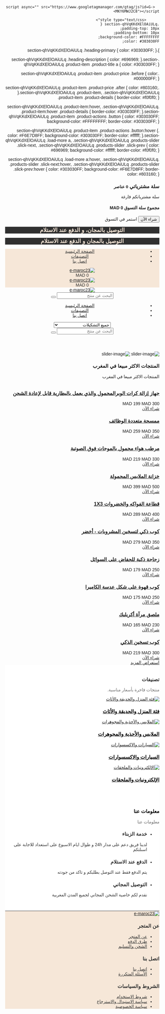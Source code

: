 <html dir="rtl" lang="ar_SA" crosspilot=""><head>
    <meta charset="utf-8">
    <meta http-equiv="X-UA-Compatible" content="IE=edge">
    <meta name="viewport" content="user-scalable=no, width=device-width, initial-scale=1, maximum-scale=1">
    <meta name="theme-color" content="#FFF">
    <meta name="msapplication-navbutton-color" content="#FFF">
    <meta name="apple-mobile-web-app-capable" content="yes">
    <meta name="apple-mobile-web-app-status-bar-style" content="black-translucent">
    <meta name="format-detection" content="telephone=no">
    <meta name="csrf-token" content="FCV7BVhRpxP4LfcicsWXPI7q9rfJ8eMGcUq70ZFz">
    <title>E-Maroc</title>
<meta property="og:title" content="E-Maroc">
<meta property="og:image" content="https://cdn.youcan.shop/stores/1aee33c4a4c20bf36c71de52e59a46cc/others/Uowfy7YMPc4kxEbofYCJeF51kbMTR8oib6I4Zbav.png">

<meta name="twitter:title" content="E-Maroc">
<meta name="twitter:description" content="">
<meta name="twitter:images0" content="https://cdn.youcan.shop/stores/1aee33c4a4c20bf36c71de52e59a46cc/others/Uowfy7YMPc4kxEbofYCJeF51kbMTR8oib6I4Zbav.png">
            <link rel="icon" type="image/png" href="https://cdn.youcan.shop/stores/1aee33c4a4c20bf36c71de52e59a46cc/others/2195CvGMdnQSqbQZYTsmfjtx9DoBIPqg7bDh7d5a.png">
        <style>
  :root {
                --primary-color: #B0CF65FF;
                --light-primary-color: #803160;
                --dark-primary-color: #D0021B;
                --secondary-color: #DEC435;
                --body-background-color: #FFFFFFFF;
                --success-color: #00C853;
                --info-color: #40C4FF;
                --warning-color: #FFAB00;
                --danger-color: #F44336;
        }
</style>
    <link href="https://static4.youcan.shop/store-front/css/app.css?id=579c2c5ddfd330d5376cf5944c42a2ff" rel="stylesheet">
    <!-- Custom CSS Code -->
    <script async="" src="https://connect.facebook.net/en_US/fbevents.js"></script><script async="">
        const promise = import('https://openfpcdn.io/fingerprintjs/v4')
            .then(fp => fp.load())

        promise
            .then(fp => fp.get())
            .then(res => {
              const now = new Date();
              now.setTime(now.getTime() + 1 * 3600 * 1000);

              const urls = [new URL('https://youcan.shop'), new URL(window.location)]
              urls.forEach(u => document.cookie = `_ycfp=${res.visitorId}; expires=${now.toUTCString()}; path=/; domain=${u.hostname};`)
            })
    </script>

    
    <script>
  !function (f, b, e, v, n, t, s) {
    if (f.fbq) return;
    n = f.fbq = function () {
        n.callMethod ?
            n.callMethod.apply(n, arguments) : n.queue.push(arguments)
    };
    if (!f._fbq) f._fbq = n;
    n.push = n;
    n.loaded = !0;
    n.version = '2.0';
    n.queue = [];
    t = b.createElement(e);
    t.async = !0;
    t.src = v;
    s = b.getElementsByTagName(e)[0];
    s.parentNode.insertBefore(t, s)
  }(window, document, 'script', 'https://connect.facebook.net/en_US/fbevents.js');
      fbq('init', '627655319233213');
    fbq('track', 'PageView');
</script>

  
  
  
      <script async="" src="https://www.googletagmanager.com/gtag/js?id=G-MKY6MWJ2C8"></script>
<script>
  window.dataLayer = window.dataLayer || [];
  function gtag(){dataLayer.push(arguments);}
  gtag('js', new Date());
  let trackingIds = ["G-MKY6MWJ2C8"];
  trackingIds.forEach(id => {
    gtag('config', id);
  });
  window.gtag = gtag;
</script>
          <style type="text/css">
    .section-qhVqKKdXElOAiULq {
    padding-top: 10px;
    padding-bottom: 10px;
    background-color: #FFFFFFFF;
    color: #303030FF;
}.section-qhVqKKdXElOAiULq .heading-primary {
    color: #303030FF;
}

.section-qhVqKKdXElOAiULq .heading-description {
    color: #696969;
}.section-qhVqKKdXElOAiULq .product-item .product-title a {
    color: #303030FF;
}

.section-qhVqKKdXElOAiULq .product-item .product-price .before {
    color: #000000FF;
}

.section-qhVqKKdXElOAiULq .product-item .product-price .after {
    color: #803160;
}.section-qhVqKKdXElOAiULq .product-item,
.section-qhVqKKdXElOAiULq .product-item .product-details {
    border-color: #f0f0f0;
}

.section-qhVqKKdXElOAiULq .product-item:hover,
.section-qhVqKKdXElOAiULq .product-item:hover .product-details {
    border-color: #303030FF;
}.section-qhVqKKdXElOAiULq .product-item .product-actions .button {
    color: #303030FF;
    background-color: #FFFFFFFF;
    border-color: #303030FF;
}

.section-qhVqKKdXElOAiULq .product-item .product-actions .button:hover {
    color: #F6E7D8FF;
    background-color: #303030FF;
    border-color: #ffffff;
}.section-qhVqKKdXElOAiULq .load-more a,
.section-qhVqKKdXElOAiULq .products-slider .slick-next,
.section-qhVqKKdXElOAiULq .products-slider .slick-prev {
    color: #696969;
    background-color: #ffffff;
    border-color: #f0f0f0;
}

.section-qhVqKKdXElOAiULq .load-more a:hover,
.section-qhVqKKdXElOAiULq .products-slider .slick-next:hover,
.section-qhVqKKdXElOAiULq .products-slider .slick-prev:hover {
    color: #303030FF;
    background-color: #F6E7D8FF;
    border-color: #803160;
}
  </style>
  <style type="text/css">
    .section-ycisfUrZiSXDZsV8 {
    padding-top: 15px;
    padding-bottom: 15px;
    background-color: #FFFFFFFF;
}.section-ycisfUrZiSXDZsV8 .heading-primary {
    color: #303030FF;
}

.section-ycisfUrZiSXDZsV8 .heading-description {
    color: #696969;
}

.section-ycisfUrZiSXDZsV8 .category-title {
    color: #000000;
}
  </style>
  <style type="text/css">
    .section-iwJcCYu7Err6Gu7y {
    padding-top: 30px;
    padding-bottom: 30px;
    background-color: #ffffff;
}.section-iwJcCYu7Err6Gu7y .heading-primary {
    color: #000000;
}

.section-iwJcCYu7Err6Gu7y .heading-description {
    color: #696969;
}.section-iwJcCYu7Err6Gu7y .content-box .button {
    color: #ffffff;
    background-color: #803160;
    border-color: #803160;
}

.section-iwJcCYu7Err6Gu7y .content-box .button:hover {
    color: #ffffff;
    background-color: #803160;
    border-color: #803160;
}
  </style>
<link rel="stylesheet" href="https://fonts.googleapis.com/css?family=Cairo:400,700&amp;display=swap"><link rel="stylesheet" href="https://fonts.googleapis.com/css?family=Cairo:400,700&amp;display=swap"><style>
    body, input, button, select, textarea {
      font-family: Cairo, sans-serif !important;
    }.navbar > *, .header > *, .footer > * {
      font-family: Cairo, sans-serif !important;
    }</style><style>.slick-slider{-webkit-touch-callout:none;-webkit-tap-highlight-color:transparent;box-sizing:border-box;touch-action:pan-y;-webkit-user-select:none;-moz-user-select:none;user-select:none;-khtml-user-select:none}.slick-list,.slick-slider{display:block;position:relative}.slick-list{overflow:hidden}[dir] .slick-list{margin:0;padding:0}.slick-list:focus{outline:none}[dir] .slick-list.dragging{cursor:pointer;cursor:hand}.slick-slider .slick-list,.slick-slider .slick-track{-webkit-transform:translateZ(0);-moz-transform:translateZ(0);-ms-transform:translateZ(0);-o-transform:translateZ(0)}[dir] .slick-slider .slick-list,[dir] .slick-slider .slick-track{transform:translateZ(0)}.slick-track{display:block;position:relative;top:0}[dir=ltr] .slick-track{left:0}[dir=rtl] .slick-track{right:0}.slick-track:after,.slick-track:before{content:"";display:table}[dir] .slick-track:after{clear:both}.slick-loading .slick-track{visibility:hidden}.slick-slide{display:none;height:100%;min-height:1px}[dir=ltr] .slick-slide{float:left}[dir=rtl] .slick-slide{float:right}[dir=ltr] [dir=rtl] .slick-slide{float:right}[dir=rtl] [dir=rtl] .slick-slide{float:left}.slick-slide img{display:block}.slick-slide.slick-loading img{display:none}.slick-slide.dragging img{pointer-events:none}.slick-initialized .slick-slide{display:block}.slick-loading .slick-slide{visibility:hidden}.slick-vertical .slick-slide{display:block;height:auto}[dir] .slick-vertical .slick-slide{border:1px solid transparent}.slick-arrow.slick-hidden{display:none}</style><style>.popper{-moz-box-shadow:0 0 6px 0 #3a3a3a;-webkit-box-shadow:0 0 6px 0 #3a3a3a;color:#212121;display:inline-block;font-size:14px;font-weight:400;position:absolute;width:auto;z-index:200000}[dir] .popper{background-color:#fafafa;border:1px solid #ebebeb;border-radius:3px;box-shadow:0 0 6px 0 #3a3a3a;padding:2px;text-align:center}.popper .popper__arrow{height:0;position:absolute;width:0}[dir] .popper .popper__arrow{border-style:solid;margin:5px}[dir] .popper[x-placement^=top]{margin-bottom:5px}.popper[x-placement^=top] .popper__arrow{bottom:-5px}[dir] .popper[x-placement^=top] .popper__arrow{border-color:#fafafa transparent transparent;border-width:5px 5px 0;margin-bottom:0;margin-top:0}[dir=ltr] .popper[x-placement^=top] .popper__arrow{left:calc(50% - 5px)}[dir=rtl] .popper[x-placement^=top] .popper__arrow{right:calc(50% - 5px)}[dir] .popper[x-placement^=bottom]{margin-top:5px}.popper[x-placement^=bottom] .popper__arrow{top:-5px}[dir] .popper[x-placement^=bottom] .popper__arrow{border-color:transparent transparent #fafafa;border-width:0 5px 5px;margin-bottom:0;margin-top:0}[dir=ltr] .popper[x-placement^=bottom] .popper__arrow{left:calc(50% - 5px)}[dir=rtl] .popper[x-placement^=bottom] .popper__arrow{right:calc(50% - 5px)}[dir=ltr] .popper[x-placement^=right]{margin-left:5px}[dir=rtl] .popper[x-placement^=right]{margin-right:5px}.popper[x-placement^=right] .popper__arrow{top:calc(50% - 5px)}[dir=ltr] .popper[x-placement^=right] .popper__arrow{border-color:transparent #fafafa transparent transparent;border-width:5px 5px 5px 0;left:-5px;margin-left:0;margin-right:0}[dir=rtl] .popper[x-placement^=right] .popper__arrow{border-color:transparent transparent transparent #fafafa;border-width:5px 0 5px 5px;margin-left:0;margin-right:0;right:-5px}[dir=ltr] .popper[x-placement^=left]{margin-right:5px}[dir=rtl] .popper[x-placement^=left]{margin-left:5px}.popper[x-placement^=left] .popper__arrow{top:calc(50% - 5px)}[dir=ltr] .popper[x-placement^=left] .popper__arrow{border-color:transparent transparent transparent #fafafa;border-width:5px 0 5px 5px;margin-left:0;margin-right:0;right:-5px}[dir=rtl] .popper[x-placement^=left] .popper__arrow{border-color:transparent #fafafa transparent transparent;border-width:5px 5px 5px 0;left:-5px;margin-left:0;margin-right:0}</style><style>.swiper-container{list-style:none;overflow:hidden;position:relative;z-index:1}[dir] .swiper-container{padding:0}[dir=ltr] .swiper-container{margin-left:auto;margin-right:auto}[dir=rtl] .swiper-container{margin-left:auto;margin-right:auto}[dir=ltr] .swiper-container-no-flexbox .swiper-slide{float:left}[dir=rtl] .swiper-container-no-flexbox .swiper-slide{float:right}.swiper-container-vertical>.swiper-wrapper{-webkit-box-orient:vertical;-webkit-box-direction:normal;-webkit-flex-direction:column;-ms-flex-direction:column;flex-direction:column}.swiper-wrapper{-webkit-box-sizing:content-box;box-sizing:content-box;display:-webkit-box;display:-webkit-flex;display:-ms-flexbox;display:flex;height:100%;position:relative;-webkit-transition-property:-webkit-transform;-o-transition-property:transform;width:100%;z-index:1}[dir] .swiper-wrapper{transition-property:-webkit-transform;-webkit-transition-property:-webkit-transform;transition-property:transform;transition-property:transform,-webkit-transform}.swiper-container-android .swiper-slide,.swiper-wrapper{-webkit-transform:translateZ(0)}[dir] .swiper-container-android .swiper-slide,[dir] .swiper-wrapper{-webkit-transform:translateZ(0);transform:translateZ(0)}.swiper-container-multirow>.swiper-wrapper{-webkit-flex-wrap:wrap;-ms-flex-wrap:wrap;flex-wrap:wrap}.swiper-container-free-mode>.swiper-wrapper{-webkit-transition-timing-function:ease-out;-o-transition-timing-function:ease-out}[dir] .swiper-container-free-mode>.swiper-wrapper{margin:0 auto;-webkit-transition-timing-function:ease-out;transition-timing-function:ease-out}.swiper-slide{-ms-flex-negative:0;-webkit-flex-shrink:0;flex-shrink:0;height:100%;position:relative;-webkit-transition-property:-webkit-transform;-o-transition-property:transform;width:100%}[dir] .swiper-slide{transition-property:-webkit-transform;-webkit-transition-property:-webkit-transform;transition-property:transform;transition-property:transform,-webkit-transform}.swiper-slide-invisible-blank{visibility:hidden}.swiper-container-autoheight,.swiper-container-autoheight .swiper-slide{height:auto}.swiper-container-autoheight .swiper-wrapper{-webkit-box-align:start;-ms-flex-align:start;-webkit-align-items:flex-start;align-items:flex-start;-webkit-transition-property:height,-webkit-transform;-o-transition-property:transform,height}[dir] .swiper-container-autoheight .swiper-wrapper{transition-property:height,-webkit-transform;-webkit-transition-property:height,-webkit-transform;transition-property:transform,height;transition-property:transform,height,-webkit-transform}.swiper-container-3d{-webkit-perspective:1200px;perspective:1200px}.swiper-container-3d .swiper-cube-shadow,.swiper-container-3d .swiper-slide,.swiper-container-3d .swiper-slide-shadow-bottom,.swiper-container-3d .swiper-slide-shadow-left,.swiper-container-3d .swiper-slide-shadow-right,.swiper-container-3d .swiper-slide-shadow-top,.swiper-container-3d .swiper-wrapper{-webkit-transform-style:preserve-3d;transform-style:preserve-3d}.swiper-container-3d .swiper-slide-shadow-bottom,.swiper-container-3d .swiper-slide-shadow-left,.swiper-container-3d .swiper-slide-shadow-right,.swiper-container-3d .swiper-slide-shadow-top{height:100%;pointer-events:none;position:absolute;top:0;width:100%;z-index:10}[dir=ltr] .swiper-container-3d .swiper-slide-shadow-bottom,[dir=ltr] .swiper-container-3d .swiper-slide-shadow-left,[dir=ltr] .swiper-container-3d .swiper-slide-shadow-right,[dir=ltr] .swiper-container-3d .swiper-slide-shadow-top{left:0}[dir=rtl] .swiper-container-3d .swiper-slide-shadow-bottom,[dir=rtl] .swiper-container-3d .swiper-slide-shadow-left,[dir=rtl] .swiper-container-3d .swiper-slide-shadow-right,[dir=rtl] .swiper-container-3d .swiper-slide-shadow-top{right:0}[dir=ltr] .swiper-container-3d .swiper-slide-shadow-left{background-image:-webkit-gradient(linear,right top,left top,from(rgba(0,0,0,.5)),to(transparent));background-image:-webkit-linear-gradient(right,rgba(0,0,0,.5),transparent);background-image:linear-gradient(270deg,rgba(0,0,0,.5),transparent)}[dir=rtl] .swiper-container-3d .swiper-slide-shadow-left{background-image:-webkit-gradient(linear,left top,right top,from(rgba(0,0,0,.5)),to(transparent));background-image:-webkit-linear-gradient(left,rgba(0,0,0,.5),transparent);background-image:linear-gradient(90deg,rgba(0,0,0,.5),transparent)}[dir=ltr] .swiper-container-3d .swiper-slide-shadow-right{background-image:-webkit-gradient(linear,left top,right top,from(rgba(0,0,0,.5)),to(transparent));background-image:-webkit-linear-gradient(left,rgba(0,0,0,.5),transparent);background-image:linear-gradient(90deg,rgba(0,0,0,.5),transparent)}[dir=rtl] .swiper-container-3d .swiper-slide-shadow-right{background-image:-webkit-gradient(linear,right top,left top,from(rgba(0,0,0,.5)),to(transparent));background-image:-webkit-linear-gradient(right,rgba(0,0,0,.5),transparent);background-image:linear-gradient(270deg,rgba(0,0,0,.5),transparent)}[dir] .swiper-container-3d .swiper-slide-shadow-top{background-image:-webkit-linear-gradient(bottom,rgba(0,0,0,.5),transparent);background-image:-webkit-gradient(linear,left bottom,left top,from(rgba(0,0,0,.5)),to(transparent));background-image:linear-gradient(0deg,rgba(0,0,0,.5),transparent)}[dir=ltr] .swiper-container-3d .swiper-slide-shadow-top{background-image:-webkit-gradient(linear,left bottom,left top,from(rgba(0,0,0,.5)),to(transparent))}[dir=rtl] .swiper-container-3d .swiper-slide-shadow-top{background-image:-webkit-gradient(linear,right bottom,right top,from(rgba(0,0,0,.5)),to(transparent))}[dir] .swiper-container-3d .swiper-slide-shadow-bottom{background-image:-webkit-linear-gradient(top,rgba(0,0,0,.5),transparent);background-image:-webkit-gradient(linear,left top,left bottom,from(rgba(0,0,0,.5)),to(transparent));background-image:linear-gradient(180deg,rgba(0,0,0,.5),transparent)}[dir=ltr] .swiper-container-3d .swiper-slide-shadow-bottom{background-image:-webkit-gradient(linear,left top,left bottom,from(rgba(0,0,0,.5)),to(transparent))}[dir=rtl] .swiper-container-3d .swiper-slide-shadow-bottom{background-image:-webkit-gradient(linear,right top,right bottom,from(rgba(0,0,0,.5)),to(transparent))}.swiper-container-wp8-horizontal,.swiper-container-wp8-horizontal>.swiper-wrapper{-ms-touch-action:pan-y;touch-action:pan-y}.swiper-container-wp8-vertical,.swiper-container-wp8-vertical>.swiper-wrapper{-ms-touch-action:pan-x;touch-action:pan-x}.swiper-button-next,.swiper-button-prev{height:44px;position:absolute;top:50%;width:27px;z-index:10}[dir] .swiper-button-next,[dir] .swiper-button-prev{background-position:50%;background-repeat:no-repeat;background-size:27px 44px;cursor:pointer;margin-top:-22px}.swiper-button-next.swiper-button-disabled,.swiper-button-prev.swiper-button-disabled{opacity:.35;pointer-events:none}[dir] .swiper-button-next.swiper-button-disabled,[dir] .swiper-button-prev.swiper-button-disabled{cursor:auto}[dir] .swiper-button-prev,[dir] .swiper-container-rtl .swiper-button-next{background-image:url("data:image/svg+xml;charset=utf-8,%3Csvg xmlns='http://www.w3.org/2000/svg' viewBox='0 0 27 44'%3E%3Cpath d='M0 22 22 0l2.1 2.1L4.2 22l19.9 19.9L22 44 0 22z' fill='%23007aff'/%3E%3C/svg%3E")}[dir=ltr] .swiper-button-prev,[dir=ltr] .swiper-container-rtl .swiper-button-next{left:10px;right:auto}[dir=rtl] .swiper-button-prev,[dir=rtl] .swiper-container-rtl .swiper-button-next{left:auto;right:10px}[dir] .swiper-button-next,[dir] .swiper-container-rtl .swiper-button-prev{background-image:url("data:image/svg+xml;charset=utf-8,%3Csvg xmlns='http://www.w3.org/2000/svg' viewBox='0 0 27 44'%3E%3Cpath d='M27 22 5 44l-2.1-2.1L22.8 22 2.9 2.1 5 0l22 22z' fill='%23007aff'/%3E%3C/svg%3E")}[dir=ltr] .swiper-button-next,[dir=ltr] .swiper-container-rtl .swiper-button-prev{left:auto;right:10px}[dir=rtl] .swiper-button-next,[dir=rtl] .swiper-container-rtl .swiper-button-prev{left:10px;right:auto}[dir] .swiper-button-prev.swiper-button-white,[dir] .swiper-container-rtl .swiper-button-next.swiper-button-white{background-image:url("data:image/svg+xml;charset=utf-8,%3Csvg xmlns='http://www.w3.org/2000/svg' viewBox='0 0 27 44'%3E%3Cpath d='M0 22 22 0l2.1 2.1L4.2 22l19.9 19.9L22 44 0 22z' fill='%23fff'/%3E%3C/svg%3E")}[dir] .swiper-button-next.swiper-button-white,[dir] .swiper-container-rtl .swiper-button-prev.swiper-button-white{background-image:url("data:image/svg+xml;charset=utf-8,%3Csvg xmlns='http://www.w3.org/2000/svg' viewBox='0 0 27 44'%3E%3Cpath d='M27 22 5 44l-2.1-2.1L22.8 22 2.9 2.1 5 0l22 22z' fill='%23fff'/%3E%3C/svg%3E")}[dir] .swiper-button-prev.swiper-button-black,[dir] .swiper-container-rtl .swiper-button-next.swiper-button-black{background-image:url("data:image/svg+xml;charset=utf-8,%3Csvg xmlns='http://www.w3.org/2000/svg' viewBox='0 0 27 44'%3E%3Cpath d='M0 22 22 0l2.1 2.1L4.2 22l19.9 19.9L22 44 0 22z'/%3E%3C/svg%3E")}[dir] .swiper-button-next.swiper-button-black,[dir] .swiper-container-rtl .swiper-button-prev.swiper-button-black{background-image:url("data:image/svg+xml;charset=utf-8,%3Csvg xmlns='http://www.w3.org/2000/svg' viewBox='0 0 27 44'%3E%3Cpath d='M27 22 5 44l-2.1-2.1L22.8 22 2.9 2.1 5 0l22 22z'/%3E%3C/svg%3E")}.swiper-button-lock{display:none}.swiper-pagination{position:absolute;-webkit-transform:translateZ(0);-webkit-transition:opacity .3s;transition:opacity .3s;z-index:10}[dir] .swiper-pagination{text-align:center;-webkit-transform:translateZ(0);transform:translateZ(0);-webkit-transition:opacity .3s}.swiper-pagination.swiper-pagination-hidden{opacity:0}.swiper-container-horizontal>.swiper-pagination-bullets,.swiper-pagination-custom,.swiper-pagination-fraction{bottom:10px;width:100%}[dir=ltr] .swiper-container-horizontal>.swiper-pagination-bullets,[dir=ltr] .swiper-pagination-custom,[dir=ltr] .swiper-pagination-fraction{left:0}[dir=rtl] .swiper-container-horizontal>.swiper-pagination-bullets,[dir=rtl] .swiper-pagination-custom,[dir=rtl] .swiper-pagination-fraction{right:0}.swiper-pagination-bullets-dynamic{font-size:0;overflow:hidden}.swiper-pagination-bullets-dynamic .swiper-pagination-bullet{position:relative;-webkit-transform:scale(.33);-ms-transform:scale(.33)}[dir] .swiper-pagination-bullets-dynamic .swiper-pagination-bullet{-webkit-transform:scale(.33);-ms-transform:scale(.33);transform:scale(.33)}.swiper-pagination-bullets-dynamic .swiper-pagination-bullet-active{-webkit-transform:scale(1);-ms-transform:scale(1)}[dir] .swiper-pagination-bullets-dynamic .swiper-pagination-bullet-active{-webkit-transform:scale(1);-ms-transform:scale(1);transform:scale(1)}.swiper-pagination-bullets-dynamic .swiper-pagination-bullet-active-main{-webkit-transform:scale(1);-ms-transform:scale(1)}[dir] .swiper-pagination-bullets-dynamic .swiper-pagination-bullet-active-main{-webkit-transform:scale(1);-ms-transform:scale(1);transform:scale(1)}.swiper-pagination-bullets-dynamic .swiper-pagination-bullet-active-prev{-webkit-transform:scale(.66);-ms-transform:scale(.66)}[dir] .swiper-pagination-bullets-dynamic .swiper-pagination-bullet-active-prev{-webkit-transform:scale(.66);-ms-transform:scale(.66);transform:scale(.66)}.swiper-pagination-bullets-dynamic .swiper-pagination-bullet-active-prev-prev{-webkit-transform:scale(.33);-ms-transform:scale(.33)}[dir] .swiper-pagination-bullets-dynamic .swiper-pagination-bullet-active-prev-prev{-webkit-transform:scale(.33);-ms-transform:scale(.33);transform:scale(.33)}.swiper-pagination-bullets-dynamic .swiper-pagination-bullet-active-next{-webkit-transform:scale(.66);-ms-transform:scale(.66)}[dir] .swiper-pagination-bullets-dynamic .swiper-pagination-bullet-active-next{-webkit-transform:scale(.66);-ms-transform:scale(.66);transform:scale(.66)}.swiper-pagination-bullets-dynamic .swiper-pagination-bullet-active-next-next{-webkit-transform:scale(.33);-ms-transform:scale(.33)}[dir] .swiper-pagination-bullets-dynamic .swiper-pagination-bullet-active-next-next{-webkit-transform:scale(.33);-ms-transform:scale(.33);transform:scale(.33)}.swiper-pagination-bullet{display:inline-block;height:8px;opacity:.2;width:8px}[dir] .swiper-pagination-bullet{background:#000;border-radius:100%}button.swiper-pagination-bullet{-webkit-appearance:none;-moz-appearance:none;appearance:none;-webkit-box-shadow:none}[dir] button.swiper-pagination-bullet{border:none;-webkit-box-shadow:none;box-shadow:none;margin:0;padding:0}[dir] .swiper-pagination-clickable .swiper-pagination-bullet{cursor:pointer}.swiper-pagination-bullet-active{opacity:1}[dir] .swiper-pagination-bullet-active{background:#007aff}.swiper-container-vertical>.swiper-pagination-bullets{top:50%;-webkit-transform:translate3d(0,-50%,0)}[dir] .swiper-container-vertical>.swiper-pagination-bullets{-webkit-transform:translate3d(0,-50%,0);transform:translate3d(0,-50%,0)}[dir=ltr] .swiper-container-vertical>.swiper-pagination-bullets{right:10px}[dir=rtl] .swiper-container-vertical>.swiper-pagination-bullets{left:10px}.swiper-container-vertical>.swiper-pagination-bullets .swiper-pagination-bullet{display:block}[dir] .swiper-container-vertical>.swiper-pagination-bullets .swiper-pagination-bullet{margin:6px 0}.swiper-container-vertical>.swiper-pagination-bullets.swiper-pagination-bullets-dynamic{top:50%;-webkit-transform:translateY(-50%);-ms-transform:translateY(-50%);width:8px}[dir] .swiper-container-vertical>.swiper-pagination-bullets.swiper-pagination-bullets-dynamic{-webkit-transform:translateY(-50%);-ms-transform:translateY(-50%);transform:translateY(-50%)}.swiper-container-vertical>.swiper-pagination-bullets.swiper-pagination-bullets-dynamic .swiper-pagination-bullet{display:inline-block;transition:top .2s,-webkit-transform .2s;-webkit-transition:top .2s,-webkit-transform .2s;transition:transform .2s,top .2s;transition:transform .2s,top .2s,-webkit-transform .2s}[dir] .swiper-container-vertical>.swiper-pagination-bullets.swiper-pagination-bullets-dynamic .swiper-pagination-bullet{-webkit-transition:top .2s,-webkit-transform .2s}[dir] .swiper-container-horizontal>.swiper-pagination-bullets .swiper-pagination-bullet{margin:0 4px}.swiper-container-horizontal>.swiper-pagination-bullets.swiper-pagination-bullets-dynamic{white-space:nowrap}[dir=ltr] .swiper-container-horizontal>.swiper-pagination-bullets.swiper-pagination-bullets-dynamic{left:50%;-webkit-transform:translateX(-50%);-ms-transform:translateX(-50%);transform:translateX(-50%)}[dir=rtl] .swiper-container-horizontal>.swiper-pagination-bullets.swiper-pagination-bullets-dynamic{right:50%;-webkit-transform:translateX(50%);-ms-transform:translateX(50%);transform:translateX(50%)}[dir=ltr] .swiper-container-horizontal>.swiper-pagination-bullets.swiper-pagination-bullets-dynamic .swiper-pagination-bullet{-webkit-transition:left .2s,-webkit-transform .2s;transition:left .2s,-webkit-transform .2s;transition:transform .2s,left .2s;transition:transform .2s,left .2s,-webkit-transform .2s}[dir=rtl] .swiper-container-horizontal>.swiper-pagination-bullets.swiper-pagination-bullets-dynamic .swiper-pagination-bullet{-webkit-transition:right .2s,-webkit-transform .2s;transition:right .2s,-webkit-transform .2s;transition:transform .2s,right .2s;transition:transform .2s,right .2s,-webkit-transform .2s}[dir=ltr] .swiper-container-horizontal.swiper-container-rtl>.swiper-pagination-bullets-dynamic .swiper-pagination-bullet{-webkit-transition:right .2s,-webkit-transform .2s;transition:right .2s,-webkit-transform .2s;transition:transform .2s,right .2s;transition:transform .2s,right .2s,-webkit-transform .2s}[dir=rtl] .swiper-container-horizontal.swiper-container-rtl>.swiper-pagination-bullets-dynamic .swiper-pagination-bullet{-webkit-transition:left .2s,-webkit-transform .2s;transition:left .2s,-webkit-transform .2s;transition:transform .2s,left .2s;transition:transform .2s,left .2s,-webkit-transform .2s}.swiper-pagination-progressbar{position:absolute}[dir] .swiper-pagination-progressbar{background:rgba(0,0,0,.25)}.swiper-pagination-progressbar .swiper-pagination-progressbar-fill{height:100%;position:absolute;top:0;-webkit-transform:scale(0);-ms-transform:scale(0);width:100%}[dir] .swiper-pagination-progressbar .swiper-pagination-progressbar-fill{background:#007aff;-webkit-transform:scale(0);-ms-transform:scale(0);transform:scale(0)}[dir=ltr] .swiper-pagination-progressbar .swiper-pagination-progressbar-fill{left:0;-webkit-transform-origin:left top;-ms-transform-origin:left top;transform-origin:left top}[dir=rtl] .swiper-pagination-progressbar .swiper-pagination-progressbar-fill{right:0;-webkit-transform-origin:right top;-ms-transform-origin:right top;transform-origin:right top}[dir=ltr] .swiper-container-rtl .swiper-pagination-progressbar .swiper-pagination-progressbar-fill{-webkit-transform-origin:right top;-ms-transform-origin:right top;transform-origin:right top}[dir=rtl] .swiper-container-rtl .swiper-pagination-progressbar .swiper-pagination-progressbar-fill{-webkit-transform-origin:left top;-ms-transform-origin:left top;transform-origin:left top}.swiper-container-horizontal>.swiper-pagination-progressbar,.swiper-container-vertical>.swiper-pagination-progressbar.swiper-pagination-progressbar-opposite{height:4px;top:0;width:100%}[dir=ltr] .swiper-container-horizontal>.swiper-pagination-progressbar,[dir=ltr] .swiper-container-vertical>.swiper-pagination-progressbar.swiper-pagination-progressbar-opposite{left:0}[dir=rtl] .swiper-container-horizontal>.swiper-pagination-progressbar,[dir=rtl] .swiper-container-vertical>.swiper-pagination-progressbar.swiper-pagination-progressbar-opposite{right:0}.swiper-container-horizontal>.swiper-pagination-progressbar.swiper-pagination-progressbar-opposite,.swiper-container-vertical>.swiper-pagination-progressbar{height:100%;top:0;width:4px}[dir=ltr] .swiper-container-horizontal>.swiper-pagination-progressbar.swiper-pagination-progressbar-opposite,[dir=ltr] .swiper-container-vertical>.swiper-pagination-progressbar{left:0}[dir=rtl] .swiper-container-horizontal>.swiper-pagination-progressbar.swiper-pagination-progressbar-opposite,[dir=rtl] .swiper-container-vertical>.swiper-pagination-progressbar{right:0}[dir] .swiper-pagination-white .swiper-pagination-bullet-active{background:#fff}[dir] .swiper-pagination-progressbar.swiper-pagination-white{background:hsla(0,0%,100%,.25)}[dir] .swiper-pagination-progressbar.swiper-pagination-white .swiper-pagination-progressbar-fill{background:#fff}[dir] .swiper-pagination-black .swiper-pagination-bullet-active{background:#000}[dir] .swiper-pagination-progressbar.swiper-pagination-black{background:rgba(0,0,0,.25)}[dir] .swiper-pagination-progressbar.swiper-pagination-black .swiper-pagination-progressbar-fill{background:#000}.swiper-pagination-lock{display:none}.swiper-scrollbar{position:relative;-ms-touch-action:none}[dir] .swiper-scrollbar{background:rgba(0,0,0,.1);border-radius:10px}.swiper-container-horizontal>.swiper-scrollbar{bottom:3px;height:5px;position:absolute;width:98%;z-index:50}[dir=ltr] .swiper-container-horizontal>.swiper-scrollbar{left:1%}[dir=rtl] .swiper-container-horizontal>.swiper-scrollbar{right:1%}.swiper-container-vertical>.swiper-scrollbar{height:98%;position:absolute;top:1%;width:5px;z-index:50}[dir=ltr] .swiper-container-vertical>.swiper-scrollbar{right:3px}[dir=rtl] .swiper-container-vertical>.swiper-scrollbar{left:3px}.swiper-scrollbar-drag{height:100%;position:relative;top:0;width:100%}[dir] .swiper-scrollbar-drag{background:rgba(0,0,0,.5);border-radius:10px}[dir=ltr] .swiper-scrollbar-drag{left:0}[dir=rtl] .swiper-scrollbar-drag{right:0}[dir] .swiper-scrollbar-cursor-drag{cursor:move}.swiper-scrollbar-lock{display:none}.swiper-zoom-container{-webkit-box-pack:center;-ms-flex-pack:center;-webkit-box-align:center;-ms-flex-align:center;-webkit-align-items:center;align-items:center;display:-webkit-box;display:-webkit-flex;display:-ms-flexbox;display:flex;height:100%;-webkit-justify-content:center;justify-content:center;width:100%}[dir] .swiper-zoom-container{text-align:center}.swiper-zoom-container>canvas,.swiper-zoom-container>img,.swiper-zoom-container>svg{max-height:100%;max-width:100%;-o-object-fit:contain;object-fit:contain}[dir] .swiper-slide-zoomed{cursor:move}.swiper-lazy-preloader{height:42px;position:absolute;top:50%;-webkit-transform-origin:50%;-ms-transform-origin:50%;width:42px;z-index:10}[dir] .swiper-lazy-preloader{margin-top:-21px;-webkit-transform-origin:50%;-ms-transform-origin:50%;transform-origin:50%}[dir=ltr] .swiper-lazy-preloader{-webkit-animation:swiper-preloader-spin-ltr 1s steps(12) infinite;animation:swiper-preloader-spin-ltr 1s steps(12) infinite;left:50%;margin-left:-21px}[dir=rtl] .swiper-lazy-preloader{-webkit-animation:swiper-preloader-spin-rtl 1s steps(12) infinite;animation:swiper-preloader-spin-rtl 1s steps(12) infinite;margin-right:-21px;right:50%}.swiper-lazy-preloader:after{content:"";display:block;height:100%;width:100%}[dir] .swiper-lazy-preloader:after{background-image:url("data:image/svg+xml;charset=utf-8,%3Csvg viewBox='0 0 120 120' xmlns='http://www.w3.org/2000/svg' xmlns:xlink='http://www.w3.org/1999/xlink'%3E%3Cdefs%3E%3Cpath id='a' stroke='%236c6c6c' stroke-width='11' stroke-linecap='round' d='M60 7v20'/%3E%3C/defs%3E%3Cuse xlink:href='%23a' opacity='.27'/%3E%3Cuse xlink:href='%23a' opacity='.27' transform='rotate(30 60 60)'/%3E%3Cuse xlink:href='%23a' opacity='.27' transform='rotate(60 60 60)'/%3E%3Cuse xlink:href='%23a' opacity='.27' transform='rotate(90 60 60)'/%3E%3Cuse xlink:href='%23a' opacity='.27' transform='rotate(120 60 60)'/%3E%3Cuse xlink:href='%23a' opacity='.27' transform='rotate(150 60 60)'/%3E%3Cuse xlink:href='%23a' opacity='.37' transform='rotate(180 60 60)'/%3E%3Cuse xlink:href='%23a' opacity='.46' transform='rotate(210 60 60)'/%3E%3Cuse xlink:href='%23a' opacity='.56' transform='rotate(240 60 60)'/%3E%3Cuse xlink:href='%23a' opacity='.66' transform='rotate(270 60 60)'/%3E%3Cuse xlink:href='%23a' opacity='.75' transform='rotate(300 60 60)'/%3E%3Cuse xlink:href='%23a' opacity='.85' transform='rotate(330 60 60)'/%3E%3C/svg%3E");background-position:50%;background-repeat:no-repeat;background-size:100%}[dir] .swiper-lazy-preloader-white:after{background-image:url("data:image/svg+xml;charset=utf-8,%3Csvg viewBox='0 0 120 120' xmlns='http://www.w3.org/2000/svg' xmlns:xlink='http://www.w3.org/1999/xlink'%3E%3Cdefs%3E%3Cpath id='a' stroke='%23fff' stroke-width='11' stroke-linecap='round' d='M60 7v20'/%3E%3C/defs%3E%3Cuse xlink:href='%23a' opacity='.27'/%3E%3Cuse xlink:href='%23a' opacity='.27' transform='rotate(30 60 60)'/%3E%3Cuse xlink:href='%23a' opacity='.27' transform='rotate(60 60 60)'/%3E%3Cuse xlink:href='%23a' opacity='.27' transform='rotate(90 60 60)'/%3E%3Cuse xlink:href='%23a' opacity='.27' transform='rotate(120 60 60)'/%3E%3Cuse xlink:href='%23a' opacity='.27' transform='rotate(150 60 60)'/%3E%3Cuse xlink:href='%23a' opacity='.37' transform='rotate(180 60 60)'/%3E%3Cuse xlink:href='%23a' opacity='.46' transform='rotate(210 60 60)'/%3E%3Cuse xlink:href='%23a' opacity='.56' transform='rotate(240 60 60)'/%3E%3Cuse xlink:href='%23a' opacity='.66' transform='rotate(270 60 60)'/%3E%3Cuse xlink:href='%23a' opacity='.75' transform='rotate(300 60 60)'/%3E%3Cuse xlink:href='%23a' opacity='.85' transform='rotate(330 60 60)'/%3E%3C/svg%3E")}@-webkit-keyframes swiper-preloader-spin-ltr{to{-webkit-transform:rotate(1turn);transform:rotate(1turn)}}@-webkit-keyframes swiper-preloader-spin-rtl{to{-webkit-transform:rotate(-1turn);transform:rotate(-1turn)}}@keyframes swiper-preloader-spin-ltr{to{-webkit-transform:rotate(1turn);transform:rotate(1turn)}}@keyframes swiper-preloader-spin-rtl{to{-webkit-transform:rotate(-1turn);transform:rotate(-1turn)}}.swiper-container .swiper-notification{opacity:0;pointer-events:none;position:absolute;top:0;z-index:-1000}[dir=ltr] .swiper-container .swiper-notification{left:0}[dir=rtl] .swiper-container .swiper-notification{right:0}.swiper-container-fade.swiper-container-free-mode .swiper-slide{-webkit-transition-timing-function:ease-out;-o-transition-timing-function:ease-out}[dir] .swiper-container-fade.swiper-container-free-mode .swiper-slide{-webkit-transition-timing-function:ease-out;transition-timing-function:ease-out}.swiper-container-fade .swiper-slide{pointer-events:none;-webkit-transition-property:opacity;-o-transition-property:opacity}[dir] .swiper-container-fade .swiper-slide{-webkit-transition-property:opacity;transition-property:opacity}.swiper-container-fade .swiper-slide .swiper-slide{pointer-events:none}.swiper-container-fade .swiper-slide-active,.swiper-container-fade .swiper-slide-active .swiper-slide-active{pointer-events:auto}.swiper-container-cube{overflow:visible}.swiper-container-cube .swiper-slide{-webkit-backface-visibility:hidden;backface-visibility:hidden;height:100%;pointer-events:none;visibility:hidden;width:100%;z-index:1}[dir=ltr] .swiper-container-cube .swiper-slide{-webkit-transform-origin:0 0;-ms-transform-origin:0 0;transform-origin:0 0}[dir=rtl] .swiper-container-cube .swiper-slide{-webkit-transform-origin:100% 0;-ms-transform-origin:100% 0;transform-origin:100% 0}.swiper-container-cube .swiper-slide .swiper-slide{pointer-events:none}[dir=ltr] .swiper-container-cube.swiper-container-rtl .swiper-slide{-webkit-transform-origin:100% 0;-ms-transform-origin:100% 0;transform-origin:100% 0}[dir=rtl] .swiper-container-cube.swiper-container-rtl .swiper-slide{-webkit-transform-origin:0 0;-ms-transform-origin:0 0;transform-origin:0 0}.swiper-container-cube .swiper-slide-active,.swiper-container-cube .swiper-slide-active .swiper-slide-active{pointer-events:auto}.swiper-container-cube .swiper-slide-active,.swiper-container-cube .swiper-slide-next,.swiper-container-cube .swiper-slide-next+.swiper-slide,.swiper-container-cube .swiper-slide-prev{pointer-events:auto;visibility:visible}.swiper-container-cube .swiper-slide-shadow-bottom,.swiper-container-cube .swiper-slide-shadow-left,.swiper-container-cube .swiper-slide-shadow-right,.swiper-container-cube .swiper-slide-shadow-top{-webkit-backface-visibility:hidden;backface-visibility:hidden;z-index:0}.swiper-container-cube .swiper-cube-shadow{bottom:0;-webkit-filter:blur(50px);filter:blur(50px);height:100%;opacity:.6;position:absolute;width:100%;z-index:0}[dir] .swiper-container-cube .swiper-cube-shadow{background:#000}[dir=ltr] .swiper-container-cube .swiper-cube-shadow{left:0}[dir=rtl] .swiper-container-cube .swiper-cube-shadow{right:0}.swiper-container-flip{overflow:visible}.swiper-container-flip .swiper-slide{-webkit-backface-visibility:hidden;backface-visibility:hidden;pointer-events:none;z-index:1}.swiper-container-flip .swiper-slide .swiper-slide{pointer-events:none}.swiper-container-flip .swiper-slide-active,.swiper-container-flip .swiper-slide-active .swiper-slide-active{pointer-events:auto}.swiper-container-flip .swiper-slide-shadow-bottom,.swiper-container-flip .swiper-slide-shadow-left,.swiper-container-flip .swiper-slide-shadow-right,.swiper-container-flip .swiper-slide-shadow-top{-webkit-backface-visibility:hidden;backface-visibility:hidden;z-index:0}.swiper-container-coverflow .swiper-wrapper{-ms-perspective:1200px}</style><style>.modal-mask[data-v-3f78f595]{-webkit-box-align:center;-ms-flex-align:center;-webkit-box-pack:center;-ms-flex-pack:center;box-align:center;box-pack:center;align-items:center;-webkit-box-sizing:border-box;box-sizing:border-box;color:#fff;display:-webkit-box;display:-ms-flexbox;display:flex;height:100%;justify-content:center;position:fixed;top:0;-webkit-transition:opacity .3s ease;transition:opacity .3s ease;width:100%;z-index:9998}[dir] .modal-mask[data-v-3f78f595]{background-color:rgba(0,0,0,.8);padding:10px}[dir=ltr] .modal-mask[data-v-3f78f595]{left:0}[dir=rtl] .modal-mask[data-v-3f78f595]{right:0}.modal-enter[data-v-3f78f595],.modal-leave-active[data-v-3f78f595]{opacity:0}.modal-enter .modal-container[data-v-3f78f595],.modal-leave-active .modal-container[data-v-3f78f595]{-webkit-transform:scale(1.1)}[dir] .modal-enter .modal-container[data-v-3f78f595],[dir] .modal-leave-active .modal-container[data-v-3f78f595]{-webkit-transform:scale(1.1);transform:scale(1.1)}[dir] .swiper-container[data-v-3f78f595]{background-color:#000}[dir] .swiper-slide[data-v-3f78f595]{background-position:50%;background-size:cover}.swiper-button-next.swiper-button-disabled[data-v-3f78f595],.swiper-button-prev.swiper-button-disabled[data-v-3f78f595]{opacity:0}*[data-v-3f78f595]{-webkit-box-sizing:border-box;box-sizing:border-box}.vue-lightbox-content[data-v-3f78f595]{max-width:calc(100vw - 30px);position:relative}[dir] .vue-lightbox-content[data-v-3f78f595]{margin-bottom:60px}.vue-lightbox-header[data-v-3f78f595]{-webkit-box-pack:justify;-ms-flex-pack:justify;display:-webkit-box;display:-ms-flexbox;display:flex;height:40px;justify-content:space-between}.vue-lightbox-close[data-v-3f78f595]{height:40px;outline:none;position:relative;top:0;vertical-align:bottom;width:40px}[dir] .vue-lightbox-close[data-v-3f78f595]{background:none;border:none;cursor:pointer;padding:10px}[dir=ltr] .vue-lightbox-close[data-v-3f78f595]{margin-right:-10px}[dir=rtl] .vue-lightbox-close[data-v-3f78f595]{margin-left:-10px}.vue-lightbox-figure[data-v-3f78f595]{display:block;position:relative}[dir] .vue-lightbox-figure[data-v-3f78f595]{margin:0}[dir] .vue-lightbox-figure .swiper-slide[data-v-3f78f595]{margin:auto}img.vue-lightbox-modal-image[data-v-3f78f595]{display:block;height:auto;max-height:calc(100vh - 140px);max-width:100%;-webkit-user-select:none;-moz-user-select:none;-ms-user-select:none;user-select:none}[dir] img.vue-lightbox-modal-image[data-v-3f78f595]{cursor:pointer;margin:0 auto}.vue-lightbox-info[data-v-3f78f595]{bottom:0;color:#fff;font-family:Helvetica Neue,Helvetica,Arial,sans-serif;height:40px;position:absolute;visibility:initial;width:100%}[dir] .vue-lightbox-info[data-v-3f78f595]{background-color:rgba(0,0,0,.7);text-align:center}.vue-lightbox-info h4[data-v-3f78f595]{font-size:18px;font-weight:500}[dir] .vue-lightbox-info h4[data-v-3f78f595]{margin-bottom:10px;margin-top:10px}.vue-lightbox-footer[data-v-3f78f595]{-webkit-box-pack:justify;-ms-flex-pack:justify;-webkit-box-sizing:border-box;box-sizing:border-box;color:#fff;display:-webkit-box;display:-ms-flexbox;display:flex;justify-content:space-between;line-height:1.3}[dir] .vue-lightbox-footer[data-v-3f78f595]{cursor:auto;padding:5px 0}[dir=ltr] .vue-lightbox-footer[data-v-3f78f595]{left:0}[dir=rtl] .vue-lightbox-footer[data-v-3f78f595]{right:0}.vue-lightbox-footer-info[data-v-3f78f595]{-webkit-box-flex:1;display:block;-ms-flex:1 1 0px;flex:1 1 0}.vue-lightbox-footer-count[data-v-3f78f595]{color:hsla(0,0%,100%,.75);font-size:.85em}[dir=ltr] .vue-lightbox-footer-count[data-v-3f78f595]{padding-left:1em}[dir=rtl] .vue-lightbox-footer-count[data-v-3f78f595]{padding-right:1em}.vue-lightbox-thumbnail-wrapper[data-v-3f78f595]{bottom:10px;height:50px;position:absolute;top:auto}[dir] .vue-lightbox-thumbnail-wrapper[data-v-3f78f595]{margin:0 auto;text-align:center}[dir=ltr] .vue-lightbox-thumbnail-wrapper[data-v-3f78f595]{left:0;right:0}[dir=rtl] .vue-lightbox-thumbnail-wrapper[data-v-3f78f595]{left:0;right:0}.vue-lightbox-thumbnail[data-v-3f78f595]{bottom:10px;display:inline-block;height:50px;position:relative;white-space:nowrap;width:300px}[dir] .vue-lightbox-thumbnail[data-v-3f78f595]{padding:0 50px;text-align:center}[dir] .vue-lightbox-thumbnail .swiper-container[data-v-3f78f595]{background:transparent}.vue-lightbox-thumbnail-arrow[data-v-3f78f595]{height:50px;outline:none;position:absolute;top:50%;-webkit-user-select:none;-moz-user-select:none;-ms-user-select:none;user-select:none;width:30px}[dir] .vue-lightbox-thumbnail-arrow[data-v-3f78f595]{background:none;border:none;border-radius:4px;cursor:pointer;margin-top:-23px;padding:10px}[dir=ltr] .vue-lightbox-thumbnail-left[data-v-3f78f595]{left:10px}[dir=rtl] .vue-lightbox-thumbnail-left[data-v-3f78f595]{right:10px}[dir=ltr] .vue-lightbox-thumbnail-right[data-v-3f78f595]{right:10px}[dir=rtl] .vue-lightbox-thumbnail-right[data-v-3f78f595]{left:10px}.vue-lightbox-modal-thumbnail[data-v-3f78f595],.vue-lightbox-modal-thumbnail-active[data-v-3f78f595]{display:inline-block;height:50px;overflow:hidden;width:50px}[dir] .vue-lightbox-modal-thumbnail[data-v-3f78f595],[dir] .vue-lightbox-modal-thumbnail-active[data-v-3f78f595]{background-position:50%;background-size:cover;border-radius:2px;cursor:pointer;margin:2px}[dir=ltr] .vue-lightbox-modal-thumbnail[data-v-3f78f595],[dir=ltr] .vue-lightbox-modal-thumbnail-active[data-v-3f78f595]{float:left}[dir=rtl] .vue-lightbox-modal-thumbnail[data-v-3f78f595],[dir=rtl] .vue-lightbox-modal-thumbnail-active[data-v-3f78f595]{float:right}[dir] .vue-lightbox-modal-thumbnail[data-v-3f78f595]{-webkit-box-shadow:inset 0 0 0 1px hsla(0,0%,100%,.2);box-shadow:inset 0 0 0 1px hsla(0,0%,100%,.2)}[dir] .swiper-slide-active .vue-lightbox-modal-thumbnail[data-v-3f78f595]{-webkit-box-shadow:inset 0 0 0 2px #fff;box-shadow:inset 0 0 0 2px #fff}.vue-lightbox-arrow[data-v-3f78f595]{height:120px;outline:none;position:absolute;top:50%;-webkit-user-select:none;-moz-user-select:none;-ms-user-select:none;user-select:none;width:40px}[dir] .vue-lightbox-arrow[data-v-3f78f595]{background:none;border:none;border-radius:4px;cursor:pointer;margin-top:-60px;padding:10px}[dir=ltr] .vue-lightbox-left[data-v-3f78f595]{left:10px}[dir=rtl] .vue-lightbox-left[data-v-3f78f595]{right:10px}[dir=ltr] .vue-lightbox-right[data-v-3f78f595]{right:10px}[dir=rtl] .vue-lightbox-right[data-v-3f78f595]{left:10px}@media (min-width:1200px){.vue-lightbox-content[data-v-3f78f595]{max-width:1024px}}@media (min-width:768px){.vue-lightbox-arrow[data-v-3f78f595]{width:70px}}@media (min-width:500px){.vue-lightbox-thumbnail-arrow[data-v-3f78f595]{width:40px}}</style><style>.text-small[data-v-360d087e]{font-size:11px}.position-relative[data-v-360d087e]{position:relative}.position-absolute[data-v-360d087e]{position:absolute}[dir] .text-center[data-v-360d087e]{text-align:center}.text-primary[data-v-360d087e]{color:#2fa3e6}.display-flex[data-v-360d087e]{display:-webkit-box;display:-ms-flexbox;display:flex}.flex-column[data-v-360d087e]{-webkit-box-orient:vertical;-webkit-box-direction:normal;-ms-flex-direction:column;flex-direction:column}.flex-wrap[data-v-360d087e]{-ms-flex-wrap:wrap;flex-wrap:wrap}.justify-content-center[data-v-360d087e]{-webkit-box-pack:center;-ms-flex-pack:center;justify-content:center}.justify-content-between[data-v-360d087e]{-webkit-box-pack:justify;-ms-flex-pack:justify;justify-content:space-between}.justify-content-end[data-v-360d087e]{-webkit-box-pack:end;-ms-flex-pack:end;justify-content:flex-end}.align-items-center[data-v-360d087e]{-webkit-box-align:center;-ms-flex-align:center;align-items:center}.full-width[data-v-360d087e]{width:100%}.full-height[data-v-360d087e]{height:100%}[dir] .cursor-pointer[data-v-360d087e]{cursor:pointer}.centered[data-v-360d087e]{display:block;position:absolute;top:50%}[dir=ltr] .centered[data-v-360d087e]{left:50%;-webkit-transform:translate(-50%,-50%);transform:translate(-50%,-50%)}[dir=rtl] .centered[data-v-360d087e]{right:50%;-webkit-transform:translate(50%,-50%);transform:translate(50%,-50%)}.image-container[data-v-360d087e]{height:180px;width:190px}[dir] .image-container[data-v-360d087e]{background-color:#fff;border:1px dashed #d6d6d6;border-radius:4px}.image-center[data-v-360d087e]{height:100%;width:100%}.image-icon-drag[data-v-360d087e]{fill:#c9c8c8;height:50px;width:50px}.drag-text[data-v-360d087e]{color:#777;font-weight:400;line-height:1.5}[dir] .drag-text[data-v-360d087e]{padding-top:5px}.browse-text[data-v-360d087e]{color:#206ec5;font-size:86%;text-decoration:none}.image-input[data-v-360d087e]{bottom:0;opacity:0;overflow:hidden;top:0}[dir=ltr] .image-input[data-v-360d087e]{left:0}[dir=rtl] .image-input[data-v-360d087e]{right:0}.image-input label[data-v-360d087e]{display:block}.drag-upload-cover[data-v-360d087e]{bottom:0;opacity:.9;top:0;z-index:1}[dir] .drag-upload-cover[data-v-360d087e]{background:#fcfeff;border:2px dashed #268ddd;margin:5px}[dir=ltr] .drag-upload-cover[data-v-360d087e]{left:0;right:0}[dir=rtl] .drag-upload-cover[data-v-360d087e]{left:0;right:0}.drag-upload-cover[data-v-360d087e]{font-size:20px;font-weight:400}.icon-drag-drop[data-v-360d087e]{fill:#2fa3e6;height:50px;width:50px}.drop-text-here[data-v-360d087e]{line-height:1.5}[dir] .drop-text-here[data-v-360d087e]{margin:0}.display-none[data-v-360d087e]{display:none}[dir] .image-list[data-v-360d087e]{border:1px solid #d6d6d6}.preview-image[data-v-360d087e]{-webkit-box-sizing:border-box;box-sizing:border-box;height:140px}[dir] .preview-image[data-v-360d087e]{border-radius:15px;padding:5px}.image-overlay[data-v-360d087e]{opacity:0;-webkit-transition:all .3s ease-in-out 0s;transition:all .3s ease-in-out 0s;z-index:10}[dir] .image-overlay[data-v-360d087e]{background:rgba(0,0,0,.7);border-radius:5px}.image-overlay-details[data-v-360d087e]{opacity:0;position:absolute;top:50%;z-index:11}[dir] .image-overlay-details[data-v-360d087e]{-webkit-transform:translateY(-50%);transform:translateY(-50%)}.icon-overlay[data-v-360d087e]{fill:#fff;height:40px;width:40px}.preview-image:hover .image-overlay[data-v-360d087e],.preview-image:hover .image-overlay-details[data-v-360d087e]{opacity:1}.img-responsive[data-v-360d087e]{display:block;height:auto;max-width:100%}.show-img[data-v-360d087e]{display:block;max-height:100px;max-width:140px;vertical-align:middle}.image-bottom[data-v-360d087e]{bottom:0;-webkit-box-sizing:border-box;box-sizing:border-box;height:40px}[dir] .image-bottom[data-v-360d087e]{padding:5px 10px}[dir=ltr] .image-bottom[data-v-360d087e]{left:0}[dir=rtl] .image-bottom[data-v-360d087e]{right:0}.image-primary[data-v-360d087e]{font-size:11px}[dir] .image-primary[data-v-360d087e]{background-color:#e3edf7;border-radius:4px;padding:3px 7px}[dir=ltr] .image-primary[data-v-360d087e]{margin-right:5px}[dir=rtl] .image-primary[data-v-360d087e]{margin-left:5px}.image-icon-primary[data-v-360d087e]{height:10px;width:10px}[dir=ltr] .image-icon-primary[data-v-360d087e]{margin-right:2px}[dir=rtl] .image-icon-primary[data-v-360d087e]{margin-left:2px}.image-icon-delete[data-v-360d087e]{fill:#222;height:14px;width:14px}[dir=ltr] .image-edit[data-v-360d087e]{margin-right:10px}[dir=rtl] .image-edit[data-v-360d087e]{margin-left:10px}.image-icon-edit[data-v-360d087e]{fill:#222;height:14px;width:14px}.image-list-container[data-v-360d087e]{max-width:190px;min-height:50px}[dir] .image-list-container[data-v-360d087e]{margin-top:10px}.image-list-container .image-list-item[data-v-360d087e]{height:32px;width:32px}[dir] .image-list-container .image-list-item[data-v-360d087e]{border:1px solid #d6d6d6;border-radius:4px}[dir] .image-list-container .image-list-item[data-v-360d087e]:not(:last-child){margin-bottom:5px}[dir=ltr] .image-list-container .image-list-item[data-v-360d087e]:not(:last-child){margin-right:5px}[dir=rtl] .image-list-container .image-list-item[data-v-360d087e]:not(:last-child){margin-left:5px}.image-list-container .image-list-item .show-img[data-v-360d087e]{max-height:17px;max-width:25px}[dir] .image-list-container .image-highlight[data-v-360d087e]{border:1px solid #2fa3e7}.add-image-svg[data-v-360d087e]{fill:#222;height:12px;width:12px}.input-add-image[data-v-360d087e]{bottom:0;opacity:0;overflow:hidden;top:0;z-index:11}[dir=ltr] .input-add-image[data-v-360d087e]{left:0}[dir=rtl] .input-add-image[data-v-360d087e]{right:0}.input-add-image label[data-v-360d087e]{display:block}.image-icon-info[data-v-360d087e]{fill:#222;height:14px;width:14px}.mark-text-primary[data-v-360d087e]{color:#034694}.popper-custom[data-v-360d087e]{color:#fff;font-size:12px}[dir] .popper-custom[data-v-360d087e]{background:#000;border:none;-webkit-box-shadow:none;box-shadow:none;padding:10px}[dir=ltr] .popper-custom[data-v-360d087e]{text-align:left}[dir=rtl] .popper-custom[data-v-360d087e]{text-align:right}</style><style>[dir] .popper-custom .popper__arrow{border-color:#000 transparent transparent!important}</style><script type="text/javascript" src="https://s3.scriptcdn.net/cdn/c7fa7451-6f95-4815-ac32-b8cc2537837a" data-awssuidacr="6wseZ0GLW7af1uWrI97K8Y9I4Uy1yxlV"></script><script src="https://cdn.themesinfo.com/detector.js"></script><script src="https://cdn.themesinfo.com/detector.js"></script><script src="https://cdn.themesinfo.com/detector.js"></script><script src="https://cdn.themesinfo.com/detector.js"></script><script src="https://cdn.themesinfo.com/detector.js"></script></head>
<body data-new-gr-c-s-check-loaded="14.1167.0" data-gr-ext-installed="">
    <div id="app"><div class="side-cart-summary"><div class="cart-header"><h3>
      سلة مشترياتي
      <small>0 عناصر</small></h3> <i class="yc yc-x-circle"></i></div> <main class="cart-body"><!----> <div class="cart-empty"><p>سلة مشترياتكم فارغة</p></div></main> <footer class="cart-footer"><h4>
      مجموع سلة التسوق
      <span class="currency-value"><span class="value">0</span><span class="currency">&nbsp;MAD</span></span></h4> <div class="cart-actions"><button class="button primary-button">شراء الآن</button> <a class="button default-button">استمر في التسوق</a></div></footer></div> <div id="header-wrapper" class="header-wrapper notice-down-mobile notice-down-desktop"><div class="notice-bar desktop-notice-bar" style="color: rgb(246, 231, 216); background-color: rgb(48, 48, 48);"><div class="container"><div class="fr-view"><p style="text-align: center;"><strong><span style="font-size: 18px;">التوصيل بالمجان، و الدفع عند الاستلام</span></strong></p></div></div></div> <div class="notice-bar mobile-notice-bar" style="color: rgb(246, 231, 216); background-color: rgb(48, 48, 48);"><div class="container"><div class="fr-view"><p style="text-align: center;"><strong><span style="font-size: 18px;">التوصيل بالمجان و الدفع عند الاستلام</span></strong></p></div></div></div> <div class="header-container"><header id="app-header" class="app-header"><div class="main-bar desktop-bar" style="background-color: rgb(246, 231, 216); border-bottom: none;"><div class="container"><div class="header-center"><div class="header-element"><ul class="list-unstyled header-list"><li><a href="/" style="color: rgb(48, 48, 48);">
                الصفحة الرئيسية
              </a></li> <li><a href="/collections" style="color: rgb(48, 48, 48);">
                التصنيفات
              </a></li> <li><a href="/pages/contact-us" style="color: rgb(48, 48, 48);">
                اتصل بنا
              </a></li></ul></div></div> <div class="header-left"><div class="header-element"><a href="https://matjarar.com" class="header-brand"><img src="https://cdn.youcan.shop/stores/1aee33c4a4c20bf36c71de52e59a46cc/others/Uowfy7YMPc4kxEbofYCJeF51kbMTR8oib6I4Zbav.png " alt="e-maroc23"></a></div></div> <div class="header-right"><div class="header-element"><a href="javascript:void(0)" role="button" class="header-switcher"><i class="yc yc-search" style="color: rgb(48, 48, 48);"></i></a></div> <div class="header-element"></div> <div class="header-element"><div class="cart-switcher"><div class="cart-icon"><i class="yc yc-shopping-cart" style="color: rgb(48, 48, 48);"></i></div> <div class="currency-value" style="color: rgb(48, 48, 48);"><span class="value">0</span><span class="currency">&nbsp;MAD</span></div> <span class="cart-count" style="display: none;">0</span></div></div></div></div></div> <div class="main-bar mobile-bar" style="background-color: rgb(246, 231, 216); border-bottom: none;"><div class="container"><div class="header-left"><div class="header-element"><a href="javascript:void(0)" role="button" class="header-switcher"><i class="yc yc-menu" style="color: rgb(48, 48, 48);"></i></a></div> <div class="header-element"><a href="https://matjarar.com" class="header-brand"><img src="https://cdn.youcan.shop/stores/1aee33c4a4c20bf36c71de52e59a46cc/others/Uowfy7YMPc4kxEbofYCJeF51kbMTR8oib6I4Zbav.png " alt="e-maroc23"></a></div></div> <div class="header-right"><div class="header-element"><a href="javascript:void(0)" role="button" class="header-switcher"><i class="yc yc-search" style="color: rgb(48, 48, 48);"></i></a></div> <div class="header-element"></div> <div class="header-element"><div class="cart-switcher"><div class="cart-icon"><i class="yc yc-shopping-cart" style="color: rgb(48, 48, 48);"></i></div> <div class="currency-value" style="color: rgb(48, 48, 48);"><span class="value">0</span><span class="currency">&nbsp;MAD</span></div> <span class="cart-count" style="display: none;">0</span></div></div></div></div></div> <!----> <nav class="side-navigation"><a href="https://matjarar.com" class="navigation-brand"><img src="https://cdn.youcan.shop/stores/1aee33c4a4c20bf36c71de52e59a46cc/others/Uowfy7YMPc4kxEbofYCJeF51kbMTR8oib6I4Zbav.png " alt="e-maroc23"></a> <form action="https://matjarar.com/search" class="navigation-search"><div class="search-input"><input type="search" placeholder="البحث عن منتج" required="required" name="query"> <button type="submit"><i class="yc yc-search"></i></button></div></form> <ul class="list-unstyled navigation-list"><li><a href="/">الصفحة الرئيسية</a></li> <li><a href="/collections">التصنيفات</a></li> <li><a href="/pages/contact-us">اتصل بنا</a></li></ul></nav> <form method="GET" action="https://matjarar.com/search" class="search-form"><div class="container"><div class="search-select"><select title="collections" name="collection"><option value="" selected="selected">جميع التشكيلات</option> <option value="fc0f548a-8367-48ad-abd1-f2c712cca7ad">الصحة والجمال</option> <option value="881e210d-38d7-4152-8a3d-fb38561fbc0a">فئة المنزل والحديقة والأثاث</option> <option value="cc7dd59e-d40c-488d-a677-72263d4aab5e">الملابس والأحذية والمجوهرات</option> <option value="9f0812af-82f1-4588-9146-107f8d13b507">السيارات والاكسسوارات</option> <option value="75b7c781-cf8e-4aa2-966d-fbca0942c935">الإلكترونيات والملحقات</option></select></div> <div class="search-input"><input type="hidden" name="limit" value="12"> <input type="search" placeholder="البحث عن منتج" required="required" name="q" value=""> <button type="submit" class="search-submit"><i class="yc yc-search"></i></button></div></div></form></header></div></div> <div class="toast"><div class="alert alert-"><div class="container"><div class="alert-icon"></div> <div class="alert-body"><div class="alert-message"><ul class="list-unstyled"></ul></div></div></div></div></div> <main class="page-wrapper"><div id="section-1nIif65BZKatCBWq" class="slider-container horizontal medium"><div class="slide"><img src="https://cdn.youcan.shop/stores/1aee33c4a4c20bf36c71de52e59a46cc/others/VrWM2mwM0V6ujciwjUnbV3UnmzjUN1VSNE6wz7Ki.jpeg" alt="slider-image" class="middle hidden-mobile desktop-image"> <img src="https://cdn.youcan.shop/stores/1aee33c4a4c20bf36c71de52e59a46cc/others/VrWM2mwM0V6ujciwjUnbV3UnmzjUN1VSNE6wz7Ki.jpeg" alt="slider-image" class="desktop-image middle"> <span class="slider-caption"></span></div></div> <section class="section products-list-section section-qhVqKKdXElOAiULq"><div class="container"><div class="app-heading"><h3 class="heading-primary">المنتجات الاكثر مبيعا في المغرب</h3> <p class="heading-description">المنتجات الاكثر مبيعا في المغرب</p></div> <div class="products-style-1"><div class="product-item"><a href="https://matjarar.com/products/jhaz-ezal-krat-alobralmhmol-oalthy-yaaml-balbtary-kabl-leaaad-alshhn" class="product-thumbnail"><img data-src="https://cdn.youcan.shop/stores/1aee33c4a4c20bf36c71de52e59a46cc/products/Ee7G9fFH0uqmcXkNdCdydykQbF0eRvzThHr3tItq_md.jpeg" alt="" src="https://cdn.youcan.shop/stores/1aee33c4a4c20bf36c71de52e59a46cc/products/Ee7G9fFH0uqmcXkNdCdydykQbF0eRvzThHr3tItq_md.jpeg"></a> <div class="product-details"><div class="product-info"><h3 class="product-title"><a href="https://matjarar.com/products/jhaz-ezal-krat-alobralmhmol-oalthy-yaaml-balbtary-kabl-leaaad-alshhn">جهاز إزالة  كرات الوبرالمحمول والذي يعمل بالبطارية قابل لإعادة الشحن</a></h3> <div class="product-price"><span class="currency-value before"><span class="value">300</span><span class="currency">&nbsp;MAD</span></span> <span class="currency-value after"><span class="value">199</span><span class="currency">&nbsp;MAD</span></span></div></div> <div class="product-actions"><a href="https://matjarar.com/products/jhaz-ezal-krat-alobralmhmol-oalthy-yaaml-balbtary-kabl-leaaad-alshhn" class="button small-button secondary-button">
              شراء الآن
            </a></div></div></div> <div class="product-item"><a href="https://matjarar.com/products/sanitary-cleaning-mop" class="product-thumbnail"><img data-src="https://cdn.youcan.shop/stores/1aee33c4a4c20bf36c71de52e59a46cc/products/bq0yU3pOtfBi5K7ur44psIQQUHLtkWqj9KQHidJb_md.jpeg" alt="" src="https://cdn.youcan.shop/stores/1aee33c4a4c20bf36c71de52e59a46cc/products/bq0yU3pOtfBi5K7ur44psIQQUHLtkWqj9KQHidJb_md.jpeg"></a> <div class="product-details"><div class="product-info"><h3 class="product-title"><a href="https://matjarar.com/products/sanitary-cleaning-mop">ممسحة متعددة الوظائف</a></h3> <div class="product-price"><span class="currency-value before"><span class="value">350</span><span class="currency">&nbsp;MAD</span></span> <span class="currency-value after"><span class="value">259</span><span class="currency">&nbsp;MAD</span></span></div></div> <div class="product-actions"><a href="https://matjarar.com/products/sanitary-cleaning-mop" class="button small-button secondary-button">
              شراء الآن
            </a></div></div></div> <div class="product-item"><a href="https://matjarar.com/products/portable-humidifier" class="product-thumbnail"><img data-src="https://cdn.youcan.shop/stores/1aee33c4a4c20bf36c71de52e59a46cc/products/PIPy0NfW821FhL9IcVkZUP3v1IXw7IqRnDNRvDoR_md.png" alt="" src="https://cdn.youcan.shop/stores/1aee33c4a4c20bf36c71de52e59a46cc/products/PIPy0NfW821FhL9IcVkZUP3v1IXw7IqRnDNRvDoR_md.png"></a> <div class="product-details"><div class="product-info"><h3 class="product-title"><a href="https://matjarar.com/products/portable-humidifier">مرطب هواء محمول بالموجات فوق الصوتية</a></h3> <div class="product-price"><span class="currency-value before"><span class="value">330</span><span class="currency">&nbsp;MAD</span></span> <span class="currency-value after"><span class="value">219</span><span class="currency">&nbsp;MAD</span></span></div></div> <div class="product-actions"><a href="https://matjarar.com/products/portable-humidifier" class="button small-button secondary-button">
              شراء الآن
            </a></div></div></div> <div class="product-item"><a href="https://matjarar.com/products/portable-wardrobe" class="product-thumbnail"><img data-src="https://cdn.youcan.shop/stores/1aee33c4a4c20bf36c71de52e59a46cc/products/jQit57H2OqBFcn0vR34GOnUNzqWcpmDSWLQ3Lobq_md.jpeg" alt="" src="https://cdn.youcan.shop/stores/1aee33c4a4c20bf36c71de52e59a46cc/products/jQit57H2OqBFcn0vR34GOnUNzqWcpmDSWLQ3Lobq_md.jpeg"></a> <div class="product-details"><div class="product-info"><h3 class="product-title"><a href="https://matjarar.com/products/portable-wardrobe">خزانة الملابس المحمولة</a></h3> <div class="product-price"><span class="currency-value before"><span class="value">500</span><span class="currency">&nbsp;MAD</span></span> <span class="currency-value after"><span class="value">399</span><span class="currency">&nbsp;MAD</span></span></div></div> <div class="product-actions"><a href="https://matjarar.com/products/portable-wardrobe" class="button small-button secondary-button">
              شراء الآن
            </a></div></div></div> <div class="product-item"><a href="https://matjarar.com/products/vegetable-cutter-3x1" class="product-thumbnail"><img data-src="https://cdn.youcan.shop/stores/1aee33c4a4c20bf36c71de52e59a46cc/products/rRtxFTGzMAqRBSO1CPMCIhgb3ZCcHWSJcLAEv0i8_md.png" alt="" src="https://cdn.youcan.shop/stores/1aee33c4a4c20bf36c71de52e59a46cc/products/rRtxFTGzMAqRBSO1CPMCIhgb3ZCcHWSJcLAEv0i8_md.png"></a> <div class="product-details"><div class="product-info"><h3 class="product-title"><a href="https://matjarar.com/products/vegetable-cutter-3x1">قطاعة الفواكه والخضروات 1X3</a></h3> <div class="product-price"><span class="currency-value before"><span class="value">400</span><span class="currency">&nbsp;MAD</span></span> <span class="currency-value after"><span class="value">289</span><span class="currency">&nbsp;MAD</span></span></div></div> <div class="product-actions"><a href="https://matjarar.com/products/vegetable-cutter-3x1" class="button small-button secondary-button">
              شراء الآن
            </a></div></div></div> <div class="product-item"><a href="https://matjarar.com/products/smart-cupmug-for-warming-drinks-green" class="product-thumbnail"><img data-src="https://cdn.youcan.shop/stores/1aee33c4a4c20bf36c71de52e59a46cc/products/UUsRXl7a5dMmLWVMzNvtPiUMAZUoWPiCQdkoP8CD_md.png" alt="" src="https://cdn.youcan.shop/stores/1aee33c4a4c20bf36c71de52e59a46cc/products/UUsRXl7a5dMmLWVMzNvtPiUMAZUoWPiCQdkoP8CD_md.png"></a> <div class="product-details"><div class="product-info"><h3 class="product-title"><a href="https://matjarar.com/products/smart-cupmug-for-warming-drinks-green">كوب ذكي لتسخين المشروبات - أخضر</a></h3> <div class="product-price"><span class="currency-value before"><span class="value">350</span><span class="currency">&nbsp;MAD</span></span> <span class="currency-value after"><span class="value">279</span><span class="currency">&nbsp;MAD</span></span></div></div> <div class="product-actions"><a href="https://matjarar.com/products/smart-cupmug-for-warming-drinks-green" class="button small-button secondary-button">
              شراء الآن
            </a></div></div></div> <div class="product-item"><a href="https://matjarar.com/products/smart-bottle" class="product-thumbnail"><img data-src="https://cdn.youcan.shop/stores/1aee33c4a4c20bf36c71de52e59a46cc/products/vFNFLoEz7CsuDaF3gCfmiyeSNhuqBHoaTevAQhma_md.png" alt="" src="https://cdn.youcan.shop/stores/1aee33c4a4c20bf36c71de52e59a46cc/products/vFNFLoEz7CsuDaF3gCfmiyeSNhuqBHoaTevAQhma_md.png"></a> <div class="product-details"><div class="product-info"><h3 class="product-title"><a href="https://matjarar.com/products/smart-bottle">زجاجة ذكية للحفاض على السوائل</a></h3> <div class="product-price"><span class="currency-value before"><span class="value">250</span><span class="currency">&nbsp;MAD</span></span> <span class="currency-value after"><span class="value">179</span><span class="currency">&nbsp;MAD</span></span></div></div> <div class="product-actions"><a href="https://matjarar.com/products/smart-bottle" class="button small-button secondary-button">
              شراء الآن
            </a></div></div></div> <div class="product-item"><a href="https://matjarar.com/products/lens-cup" class="product-thumbnail"><img data-src="https://cdn.youcan.shop/stores/1aee33c4a4c20bf36c71de52e59a46cc/products/hpihfMOaGZ7FvNcXy3vRR8GsTeejMkd4Qey30WK2_md.png" alt="" src="https://cdn.youcan.shop/stores/1aee33c4a4c20bf36c71de52e59a46cc/products/hpihfMOaGZ7FvNcXy3vRR8GsTeejMkd4Qey30WK2_md.png"></a> <div class="product-details"><div class="product-info"><h3 class="product-title"><a href="https://matjarar.com/products/lens-cup">كوب قهوة على شكل  عدسة الكاميرا</a></h3> <div class="product-price"><span class="currency-value before"><span class="value">250</span><span class="currency">&nbsp;MAD</span></span> <span class="currency-value after"><span class="value">175</span><span class="currency">&nbsp;MAD</span></span></div></div> <div class="product-actions"><a href="https://matjarar.com/products/lens-cup" class="button small-button secondary-button">
              شراء الآن
            </a></div></div></div> <div class="product-item"><a href="https://matjarar.com/products/mirror-sticker-acrylic" class="product-thumbnail"><img data-src="https://cdn.youcan.shop/stores/1aee33c4a4c20bf36c71de52e59a46cc/products/kmWlheWPgVx3YsHRLcnim14J0KiWmfgCGDAWcDzs_md.png" alt="" src="https://cdn.youcan.shop/stores/1aee33c4a4c20bf36c71de52e59a46cc/products/kmWlheWPgVx3YsHRLcnim14J0KiWmfgCGDAWcDzs_md.png"></a> <div class="product-details"><div class="product-info"><h3 class="product-title"><a href="https://matjarar.com/products/mirror-sticker-acrylic">ملصق مرآة أكريليك</a></h3> <div class="product-price"><span class="currency-value before"><span class="value">230</span><span class="currency">&nbsp;MAD</span></span> <span class="currency-value after"><span class="value">165</span><span class="currency">&nbsp;MAD</span></span></div></div> <div class="product-actions"><a href="https://matjarar.com/products/mirror-sticker-acrylic" class="button small-button secondary-button">
              شراء الآن
            </a></div></div></div> <div class="product-item"><a href="https://matjarar.com/products/smart-heating-cup" class="product-thumbnail"><img data-src="https://cdn.youcan.shop/stores/1aee33c4a4c20bf36c71de52e59a46cc/products/TSSXk4bIfXV7Lea4J3yadelln7OiQI4QyzZdtrtJ_md.png" alt="" src="https://cdn.youcan.shop/stores/1aee33c4a4c20bf36c71de52e59a46cc/products/TSSXk4bIfXV7Lea4J3yadelln7OiQI4QyzZdtrtJ_md.png"></a> <div class="product-details"><div class="product-info"><h3 class="product-title"><a href="https://matjarar.com/products/smart-heating-cup">كوب تسخين الذكي</a></h3> <div class="product-price"><span class="currency-value before"><span class="value">300</span><span class="currency">&nbsp;MAD</span></span> <span class="currency-value after"><span class="value">219</span><span class="currency">&nbsp;MAD</span></span></div></div> <div class="product-actions"><a href="https://matjarar.com/products/smart-heating-cup" class="button small-button secondary-button">
              شراء الآن
            </a></div></div></div></div> <div class="load-more"><a href="https://matjarar.com/collections/best-selling-products" class="button default-button">
                    استعراض المزيد
                </a></div></div></section> <section class="section categories-list-section section-ycisfUrZiSXDZsV8"><div class="container"><div class="app-heading"><h3 class="heading-primary">تصنيفات</h3> <p class="heading-description">منتجات فاخرة بأسعار مناسبة.</p></div> <div class="categories-style-1"><div class="category-item"><a href="https://matjarar.com/collections/home-garden-furniture" class="category-thumbnail"><img data-src="https://cdn.youcan.shop/stores/1aee33c4a4c20bf36c71de52e59a46cc/categories/EVnMXYlRJ326VPOcWKrENdVzZkFeXDu7KSEzAbfr_md.jpeg" alt="فئة المنزل والحديقة والأثاث" src="https://cdn.youcan.shop/stores/1aee33c4a4c20bf36c71de52e59a46cc/categories/EVnMXYlRJ326VPOcWKrENdVzZkFeXDu7KSEzAbfr_md.jpeg"></a> <h3 class="category-details"><a href="https://matjarar.com/collections/home-garden-furniture" class="category-title">
      فئة المنزل والحديقة والأثاث
    </a></h3></div> <div class="category-item"><a href="https://matjarar.com/collections/clothing-shoes-jewelry" class="category-thumbnail"><img data-src="https://cdn.youcan.shop/stores/1aee33c4a4c20bf36c71de52e59a46cc/categories/FhLEg9Vn9IF9C09L4HZMUKXUDRnlzREYY9XYOtdi_md.jpeg" alt="الملابس والأحذية والمجوهرات" src="https://cdn.youcan.shop/stores/1aee33c4a4c20bf36c71de52e59a46cc/categories/FhLEg9Vn9IF9C09L4HZMUKXUDRnlzREYY9XYOtdi_md.jpeg"></a> <h3 class="category-details"><a href="https://matjarar.com/collections/clothing-shoes-jewelry" class="category-title">
      الملابس والأحذية والمجوهرات
    </a></h3></div> <div class="category-item"><a href="https://matjarar.com/collections/cars-accessories" class="category-thumbnail"><img data-src="https://cdn.youcan.shop/stores/1aee33c4a4c20bf36c71de52e59a46cc/categories/GFEWv4etpGOUM6rVoWCu1jz1YvjUrocEnqS3i1n6_md.jpeg" alt="السيارات والاكسسوارات" src="https://cdn.youcan.shop/stores/1aee33c4a4c20bf36c71de52e59a46cc/categories/GFEWv4etpGOUM6rVoWCu1jz1YvjUrocEnqS3i1n6_md.jpeg"></a> <h3 class="category-details"><a href="https://matjarar.com/collections/cars-accessories" class="category-title">
      السيارات والاكسسوارات
    </a></h3></div> <div class="category-item"><a href="https://matjarar.com/collections/electronics-accessories" class="category-thumbnail"><img data-src="https://cdn.youcan.shop/stores/1aee33c4a4c20bf36c71de52e59a46cc/categories/rYw4llIS8acn22RfdeupRI5ow9tcu3vNdPvuTfo6_md.jpeg" alt="الإلكترونيات والملحقات" src="https://cdn.youcan.shop/stores/1aee33c4a4c20bf36c71de52e59a46cc/categories/rYw4llIS8acn22RfdeupRI5ow9tcu3vNdPvuTfo6_md.jpeg"></a> <h3 class="category-details"><a href="https://matjarar.com/collections/electronics-accessories" class="category-title">
      الإلكترونيات والملحقات
    </a></h3></div></div></div></section> <section class="section content-box-with-icon-section section-iwJcCYu7Err6Gu7y"><div class="container"><div class="app-heading"><h3 class="heading-primary">معلومات عنا</h3> <p class="heading-description">معلومات عنا</p></div> <ul class="list-unstyled is-grid grid-3"><li class="content-box"><span class="icon" style="color: rgb(246, 231, 216); background-color: rgb(48, 48, 48);"><i class="fa fa-phone-square"></i></span> <h3 class="title" style="color: rgb(48, 48, 48);">خدمة الزبناء</h3> <p class="description" style="color: rgb(48, 48, 48);">لدينا فريق دعم على مدار 24h و طوال ايام الاسبوع على استعداد للاجابة على اسىلتكم</p></li> <li class="content-box"><span class="icon" style="color: rgb(246, 231, 216); background-color: rgb(48, 48, 48);"><i class="fa fa-money"></i></span> <h3 class="title" style="color: rgb(48, 48, 48);">الدفع عند الاستلام</h3> <p class="description" style="color: rgb(48, 48, 48);">يتم الدفع فقط عند التوصل بطلبكم و تاكد من جودته</p></li> <li class="content-box"><span class="icon" style="color: rgb(246, 231, 216); background-color: rgb(48, 48, 48);"><i class="fa fa-shopping-cart"></i></span> <h3 class="title" style="color: rgb(48, 48, 48);">التوصيل المجاني</h3> <p class="description" style="color: rgb(48, 48, 48);">نقدم لكم خاصية الشحن المجاني لجميع المدن المغربية</p></li></ul></div></section></main> <footer class="footer" style="background-color: rgb(246, 231, 216); color: rgb(48, 48, 48); border-top: 1px solid rgb(48, 48, 48);"><div class="container"><div class="footer-brand"><a href="https://matjarar.com"><img src="https://cdn.youcan.shop/stores/1aee33c4a4c20bf36c71de52e59a46cc/others/Uowfy7YMPc4kxEbofYCJeF51kbMTR8oib6I4Zbav.png " alt="e-maroc23"></a></div> <div class="footer-body"><div class="is-grid grid-3"><div class="footer-item"><h3>عن المتجر</h3> <ul class="list-unstyled footer-list"><li><a href="/pages/about-us" style="color: rgb(48, 48, 48);">
                        عن المتجر
                      </a></li> <li><a href="/pages/how-to-pay" style="color: rgb(48, 48, 48);">
                        طرق الدفع
                      </a></li> <li><a href="/pages/shipping-delivery" style="color: rgb(48, 48, 48);">
                        الشحن والتسليم
                      </a></li></ul></div> <div class="footer-item"><h3>اتصل بنا</h3> <ul class="list-unstyled footer-list"><li><a href="/pages/contact-us" style="color: rgb(48, 48, 48);">
                        اتصل بنا
                      </a></li> <li><a href="/pages/faq" style="color: rgb(48, 48, 48);">
                        الأسئلة المتكررة
                      </a></li></ul></div> <div class="footer-item"><h3>الشروط والسياسات</h3> <ul class="list-unstyled footer-list"><li><a href="/pages/terms-and-conditions" style="color: rgb(48, 48, 48);">
                        شروط الاستخدام
                      </a></li> <li><a href="/pages/return-policy" style="color: rgb(48, 48, 48);">
                        سياسة الاستبدال والاسترجاع
                      </a></li> <li><a href="/pages/confidentiality" style="color: rgb(48, 48, 48);">
                        سياسة الخصوصية
                      </a></li></ul></div></div></div></div></footer></div>
    <script>
  // Here we set the whole Dotshop object
  window.Dotshop = {
    env: "production",
    assetsDomain: "https://static4.youcan.shop",
    store: {"name":"e-maroc23","country_code":null,"online_settings":{"analytics":"<!-- Google tag (gtag.js) -->\n<script async src=\"https:\/\/www.googletagmanager.com\/gtag\/js?id=G-MKY6MWJ2C8\"><\/script>\n<script>\n  window.dataLayer = window.dataLayer || [];\n  function gtag(){dataLayer.push(arguments);}\n  gtag('js', new Date());\n\n  gtag('config', 'G-MKY6MWJ2C8');\n<\/script>","fb_pixel":{"ids":["627655319233213"],"deliverability_rate":100,"conversion_type":0},"snap_pixel":{"ids":[],"deliverability_rate":100,"conversion_type":1},"tiktok_pixel":{"ids":[],"conversion_type":1,"deliverability_rate":100},"google_analytics":{"ids":["G-MKY6MWJ2C8"],"deliverability_rate":100,"conversion_type":1},"footer":"<style>\r\n\r\n@media (max-width: 425px) {\r\n\r\n.products-style-2,\r\n\r\n.products-grid,\r\n\r\n.categories-style-1 {\r\n\r\ngrid-template-columns: repeat(2,1fr);\r\n\r\n}\r\n\r\n.content-box-with-icon-section .grid-3 {\r\n\r\ngrid-template-columns: repeat(3,1fr);\r\n\r\n}\r\n\r\n.content-box-with-icon-section .title {\r\n\r\nfont-weight: 600;\r\n\r\nfont-size: 13px;\r\n\r\n}\r\n\r\n.content-box-with-icon-section .description {\r\n\r\nfont-size: 12px;\r\n\r\nword-break: break-word;\r\n\r\n}\r\n\r\n.content-box-with-icon-section .icon {\r\n\r\ndisplay: block;\r\n\r\nheight: 45px;\r\n\r\nwidth: 45px;\r\n\r\nline-height: 45px;\r\n\r\nfont-size: 25px;\r\n\r\n}\r\n\r\n.products-grid .product-item .product-actions .button {\r\n\r\nmin-width: 100%;\r\n\r\n}\r\n\r\n}\r\n\r\n\r\n<\/style>","header":null,"notifications":true},"multicurrency_settings":{"isMulticurrencyActive":false,"usePrecision":false},"domain":{"name":"matjarar.com"},"currencyPrecision":false},
    customer: false,
    csrfToken: "FCV7BVhRpxP4LfcicsWXPI7q9rfJ8eMGcUq70ZFz",
    locale: "ar_SA",
    currency: {"symbol":"MAD","code":"MAD"},
    customerCurrency: {"symbol":"MAD","code":"MAD"},
    font: {"menu":{"text":"Cairo","value":"Cairo","category":"sans-serif"},"body":{"text":"Cairo","value":"Cairo","category":"sans-serif"}},
    features: null,
  }
</script>


<script src="https://static4.youcan.shop/api/languages-e-maroc23.json?timestamp=1672951149"></script>

  <script src="https://static4.youcan.shop/store-front/js/bootstrap.js?id=398d824f3e6b31eef0894433b19cec50"></script><div><div><script src="https://www.googletagmanager.com/gtag/js?id=UA-137274529-1"></script></div></div>
  <script src="https://static4.youcan.shop/store-front/js/app.js?id=6d039bacaeb367b2983bd40d2b3704af"></script>
  <script src="https://static4.youcan.shop/store-front/js/home/app.js?id=3be375936af5f2cbc81ba47606a9b9bd"></script>
  <script type="module">
  let sliderId = "section-1nIif65BZKatCBWq",
      direction = "horizontal",
      frequency = "5",
      customHeight = null,
      slideImages = document.querySelectorAll(isMobileView() ? '.desktop-image' : '.mobile-image');

  window.addEventListener('resize', () => {
    Array.from(slideImages).forEach(image => {
      if (isMobileView()) {
        image.classList.remove('desktop-image');
        image.classList.add('mobile-image');
      } else {
        image.classList.remove('mobile-image');
        image.classList.add('desktop-image');
      }
    });
  });

  Array.from(slideImages).forEach(image => {
    if (isMobileView()) {
      image.classList.add('hidden-desktop');
    } else {
      image.classList.add('hidden-mobile');
    }
  });

  if(!isMobileView() && customHeight !== null) {
    document.getElementById(`${sliderId}`).style.height = `${customHeight}px`;
  }

  if(isMobileView()) {
    Array.from(document.getElementsByClassName('null-img')).forEach(image => {
      image.remove();
    });
  }

  
  // Document Ready
  if (document.readyState !== 'loading') {
    $(`#${sliderId}`).removeClass('show-first-image');
  } else {
    document.addEventListener("DOMContentLoaded", () => {
      $(`#${sliderId}`).removeClass('show-first-image');
    });
  }
</script>
<!-- Custom JavaScript code -->
<style>

@media (max-width: 425px) {

.products-style-2,

.products-grid,

.categories-style-1 {

grid-template-columns: repeat(2,1fr);

}

.content-box-with-icon-section .grid-3 {

grid-template-columns: repeat(3,1fr);

}

.content-box-with-icon-section .title {

font-weight: 600;

font-size: 13px;

}

.content-box-with-icon-section .description {

font-size: 12px;

word-break: break-word;

}

.content-box-with-icon-section .icon {

display: block;

height: 45px;

width: 45px;

line-height: 45px;

font-size: 25px;

}

.products-grid .product-item .product-actions .button {

min-width: 100%;

}

}


</style>

<!-- Google Analytics code -->
<!-- Google tag (gtag.js) -->
<script async="" src="https://www.googletagmanager.com/gtag/js?id=G-MKY6MWJ2C8"></script>
<script>
  window.dataLayer = window.dataLayer || [];
  function gtag(){dataLayer.push(arguments);}
  gtag('js', new Date());

  gtag('config', 'G-MKY6MWJ2C8');
</script>
  

<script>(() => {
        window.addoncropExtensions = window.addoncropExtensions || [];
        window.addoncropExtensions.push({
            mode: 'emulator',
            emulator: 'Foxified',
            extension: {
                id: 44,
                name: 'YouTube Downloader by Addoncrop',
                version: '17.2.8',
                date: 'March 24, 2024',
            },
            flixmateConnected: false,
        });
    })();</script></body><grammarly-desktop-integration data-grammarly-shadow-root="true"></grammarly-desktop-integration></html>
